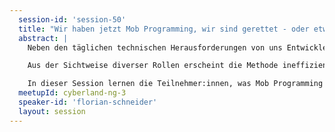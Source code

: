 ```yaml
---
  session-id: 'session-50'
  title: "Wir haben jetzt Mob Programming, wir sind gerettet - oder etwa nicht?"
  abstract: |
    Neben den täglichen technischen Herausforderungen von uns Entwickler:innen kommen auch immer mal wieder neue methodische Ansätze hinzu. Aktuell liegt Mob oder Ensemble Programming hier im Trend und findet Einkehr in immer mehr Entwicklungsteams. Die Herausforderung ist es, Wissen im Team zu verteilen, ohne langwierige Übergabe-Sessions mit Kolleg:innen zu haben. Dafür sind Methoden wie Pair oder Mob Programming entstanden.

    Aus der Sichtweise diverser Rollen erscheint die Methode ineffizient. Für andere jedoch ist sie genau die Lösung, um Wissen zu verteilen und den Bus-Faktor groß zu halten. Erfahrungen zeigen, dass es nicht allein das “Allheilmittel” ist, aber eine gute und ernst zu nehmende Ergänzung im Alltag von agilen Entwicklungsteams sein kann.

    In dieser Session lernen die Teilnehmer:innen, was Mob Programming und der Bus-Faktor sind. Welche Vorteile, aber auch welche Nachteile entstehen und wann es zur Frustration kommen kann. Es wird berichtet, welche Ansätze gut und welche eher schlechter funktioniert haben und wie man die Methode am besten in den Entwickler:innen-Alltag einbezieht. Es soll die Teilnehmer:innen inspirieren, diese Methode in Ihren Alltag mitzunehmen und dabei wertvolle Tipps für den Start zu bekommen.  
  meetupId: cyberland-ng-3
  speaker-id: 'florian-schneider'
  layout: session
---
```

